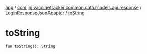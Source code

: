 [app](../../index.md) / [com.jnj.vaccinetracker.common.data.models.api.response](../index.md) / [LoginResponseJsonAdapter](index.md) / [toString](./to-string.md)

# toString

`fun toString(): `[`String`](https://kotlinlang.org/api/latest/jvm/stdlib/kotlin/-string/index.html)